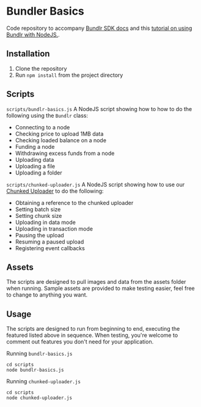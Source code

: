 # Bundler Basics

Code repository to accompany [Bundlr SDK docs](https://staging.docs.bundlr.network/docs/overview) and this [tutorial on using Bundlr with NodeJS.](https://staging.docs.bundlr.network/docs/tutorials/bundlr-nodejs).

## Installation

1. Clone the repository
2. Run `npm install` from the project directory

## Scripts

`scripts/bundlr-basics.js`
A NodeJS script showing how to how to do the following using the `Bundlr` class:

-   Connecting to a node
-   Checking price to upload 1MB data
-   Checking loaded balance on a node
-   Funding a node
-   Withdrawing excess funds from a node
-   Uploading data
-   Uploading a file
-   Uploading a folder

`scripts/chunked-uploader.js`
A NodeJS script showing how to use our [Chunked Uploader](https://staging.docs.bundlr.network/docs/category/chunked-uploder) to do the following:

-   Obtaining a reference to the chunked uploader
-   Setting batch size
-   Setting chunk size
-   Uploading in data mode
-   Uploading in transaction mode
-   Pausing the upload
-   Resuming a paused upload
-   Registering event callbacks

## Assets

The scripts are designed to pull images and data from the assets folder when running. Sample assets are provided to make testing easier, feel free to change to anything you want.

## Usage

The scripts are designed to run from beginning to end, executing the featured listed above in sequence. When testing, you're welcome to comment out features you don't need for your application.

Running `bundlr-basics.js`

```console
cd scripts
node bundlr-basics.js
```

Running `chunked-uploader.js`

```console
cd scripts
node chunked-uploader.js
```
